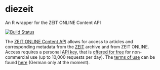 # diezeit
An R wrapper for the ZEIT ONLINE Content API

[![Build Status](https://api.travis-ci.org/chgrl/diezeit.png)](https://travis-ci.org/chgrl/diezeit)

The [ZEIT ONLINE Content API](http://developer.zeit.de) allows for access to articles and corresponding metadata from the [ZEIT](http://www.zeit.de) archive and from ZEIT ONLINE. Access requires a personal [API key](http://developer.zeit.de/quickstart), that is [offered for free](http://developer.zeit.de/quickstart) for non-commercial use (up to 10,000 requests per day). The [terms of use](http://developer.zeit.de/licence) can be found [here](http://developer.zeit.de/licence) (German only at the moment).
